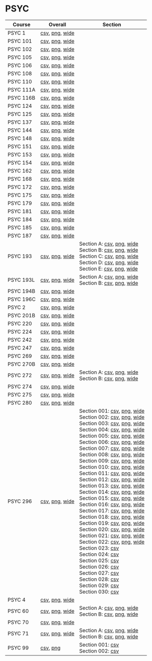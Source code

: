 # PSYC

| Course | Overall | Section |
| ------ | ------- | ------- |
| PSYC 1 | [csv](https://github.com/UCSD-Historical-Enrollment-Data/2025Winter/blob/main/overall/PSYC%201.csv), [png](https://raw.githubusercontent.com/UCSD-Historical-Enrollment-Data/2025Winter/main/plot_overall/PSYC%201.png), [wide](https://raw.githubusercontent.com/UCSD-Historical-Enrollment-Data/2025Winter/main/plot_overall_wide/PSYC%201.png) |  |
| PSYC 101 | [csv](https://github.com/UCSD-Historical-Enrollment-Data/2025Winter/blob/main/overall/PSYC%20101.csv), [png](https://raw.githubusercontent.com/UCSD-Historical-Enrollment-Data/2025Winter/main/plot_overall/PSYC%20101.png), [wide](https://raw.githubusercontent.com/UCSD-Historical-Enrollment-Data/2025Winter/main/plot_overall_wide/PSYC%20101.png) |  |
| PSYC 102 | [csv](https://github.com/UCSD-Historical-Enrollment-Data/2025Winter/blob/main/overall/PSYC%20102.csv), [png](https://raw.githubusercontent.com/UCSD-Historical-Enrollment-Data/2025Winter/main/plot_overall/PSYC%20102.png), [wide](https://raw.githubusercontent.com/UCSD-Historical-Enrollment-Data/2025Winter/main/plot_overall_wide/PSYC%20102.png) |  |
| PSYC 105 | [csv](https://github.com/UCSD-Historical-Enrollment-Data/2025Winter/blob/main/overall/PSYC%20105.csv), [png](https://raw.githubusercontent.com/UCSD-Historical-Enrollment-Data/2025Winter/main/plot_overall/PSYC%20105.png), [wide](https://raw.githubusercontent.com/UCSD-Historical-Enrollment-Data/2025Winter/main/plot_overall_wide/PSYC%20105.png) |  |
| PSYC 106 | [csv](https://github.com/UCSD-Historical-Enrollment-Data/2025Winter/blob/main/overall/PSYC%20106.csv), [png](https://raw.githubusercontent.com/UCSD-Historical-Enrollment-Data/2025Winter/main/plot_overall/PSYC%20106.png), [wide](https://raw.githubusercontent.com/UCSD-Historical-Enrollment-Data/2025Winter/main/plot_overall_wide/PSYC%20106.png) |  |
| PSYC 108 | [csv](https://github.com/UCSD-Historical-Enrollment-Data/2025Winter/blob/main/overall/PSYC%20108.csv), [png](https://raw.githubusercontent.com/UCSD-Historical-Enrollment-Data/2025Winter/main/plot_overall/PSYC%20108.png), [wide](https://raw.githubusercontent.com/UCSD-Historical-Enrollment-Data/2025Winter/main/plot_overall_wide/PSYC%20108.png) |  |
| PSYC 110 | [csv](https://github.com/UCSD-Historical-Enrollment-Data/2025Winter/blob/main/overall/PSYC%20110.csv), [png](https://raw.githubusercontent.com/UCSD-Historical-Enrollment-Data/2025Winter/main/plot_overall/PSYC%20110.png), [wide](https://raw.githubusercontent.com/UCSD-Historical-Enrollment-Data/2025Winter/main/plot_overall_wide/PSYC%20110.png) |  |
| PSYC 111A | [csv](https://github.com/UCSD-Historical-Enrollment-Data/2025Winter/blob/main/overall/PSYC%20111A.csv), [png](https://raw.githubusercontent.com/UCSD-Historical-Enrollment-Data/2025Winter/main/plot_overall/PSYC%20111A.png), [wide](https://raw.githubusercontent.com/UCSD-Historical-Enrollment-Data/2025Winter/main/plot_overall_wide/PSYC%20111A.png) |  |
| PSYC 116B | [csv](https://github.com/UCSD-Historical-Enrollment-Data/2025Winter/blob/main/overall/PSYC%20116B.csv), [png](https://raw.githubusercontent.com/UCSD-Historical-Enrollment-Data/2025Winter/main/plot_overall/PSYC%20116B.png), [wide](https://raw.githubusercontent.com/UCSD-Historical-Enrollment-Data/2025Winter/main/plot_overall_wide/PSYC%20116B.png) |  |
| PSYC 124 | [csv](https://github.com/UCSD-Historical-Enrollment-Data/2025Winter/blob/main/overall/PSYC%20124.csv), [png](https://raw.githubusercontent.com/UCSD-Historical-Enrollment-Data/2025Winter/main/plot_overall/PSYC%20124.png), [wide](https://raw.githubusercontent.com/UCSD-Historical-Enrollment-Data/2025Winter/main/plot_overall_wide/PSYC%20124.png) |  |
| PSYC 125 | [csv](https://github.com/UCSD-Historical-Enrollment-Data/2025Winter/blob/main/overall/PSYC%20125.csv), [png](https://raw.githubusercontent.com/UCSD-Historical-Enrollment-Data/2025Winter/main/plot_overall/PSYC%20125.png), [wide](https://raw.githubusercontent.com/UCSD-Historical-Enrollment-Data/2025Winter/main/plot_overall_wide/PSYC%20125.png) |  |
| PSYC 137 | [csv](https://github.com/UCSD-Historical-Enrollment-Data/2025Winter/blob/main/overall/PSYC%20137.csv), [png](https://raw.githubusercontent.com/UCSD-Historical-Enrollment-Data/2025Winter/main/plot_overall/PSYC%20137.png), [wide](https://raw.githubusercontent.com/UCSD-Historical-Enrollment-Data/2025Winter/main/plot_overall_wide/PSYC%20137.png) |  |
| PSYC 144 | [csv](https://github.com/UCSD-Historical-Enrollment-Data/2025Winter/blob/main/overall/PSYC%20144.csv), [png](https://raw.githubusercontent.com/UCSD-Historical-Enrollment-Data/2025Winter/main/plot_overall/PSYC%20144.png), [wide](https://raw.githubusercontent.com/UCSD-Historical-Enrollment-Data/2025Winter/main/plot_overall_wide/PSYC%20144.png) |  |
| PSYC 148 | [csv](https://github.com/UCSD-Historical-Enrollment-Data/2025Winter/blob/main/overall/PSYC%20148.csv), [png](https://raw.githubusercontent.com/UCSD-Historical-Enrollment-Data/2025Winter/main/plot_overall/PSYC%20148.png), [wide](https://raw.githubusercontent.com/UCSD-Historical-Enrollment-Data/2025Winter/main/plot_overall_wide/PSYC%20148.png) |  |
| PSYC 151 | [csv](https://github.com/UCSD-Historical-Enrollment-Data/2025Winter/blob/main/overall/PSYC%20151.csv), [png](https://raw.githubusercontent.com/UCSD-Historical-Enrollment-Data/2025Winter/main/plot_overall/PSYC%20151.png), [wide](https://raw.githubusercontent.com/UCSD-Historical-Enrollment-Data/2025Winter/main/plot_overall_wide/PSYC%20151.png) |  |
| PSYC 153 | [csv](https://github.com/UCSD-Historical-Enrollment-Data/2025Winter/blob/main/overall/PSYC%20153.csv), [png](https://raw.githubusercontent.com/UCSD-Historical-Enrollment-Data/2025Winter/main/plot_overall/PSYC%20153.png), [wide](https://raw.githubusercontent.com/UCSD-Historical-Enrollment-Data/2025Winter/main/plot_overall_wide/PSYC%20153.png) |  |
| PSYC 154 | [csv](https://github.com/UCSD-Historical-Enrollment-Data/2025Winter/blob/main/overall/PSYC%20154.csv), [png](https://raw.githubusercontent.com/UCSD-Historical-Enrollment-Data/2025Winter/main/plot_overall/PSYC%20154.png), [wide](https://raw.githubusercontent.com/UCSD-Historical-Enrollment-Data/2025Winter/main/plot_overall_wide/PSYC%20154.png) |  |
| PSYC 162 | [csv](https://github.com/UCSD-Historical-Enrollment-Data/2025Winter/blob/main/overall/PSYC%20162.csv), [png](https://raw.githubusercontent.com/UCSD-Historical-Enrollment-Data/2025Winter/main/plot_overall/PSYC%20162.png), [wide](https://raw.githubusercontent.com/UCSD-Historical-Enrollment-Data/2025Winter/main/plot_overall_wide/PSYC%20162.png) |  |
| PSYC 168 | [csv](https://github.com/UCSD-Historical-Enrollment-Data/2025Winter/blob/main/overall/PSYC%20168.csv), [png](https://raw.githubusercontent.com/UCSD-Historical-Enrollment-Data/2025Winter/main/plot_overall/PSYC%20168.png), [wide](https://raw.githubusercontent.com/UCSD-Historical-Enrollment-Data/2025Winter/main/plot_overall_wide/PSYC%20168.png) |  |
| PSYC 172 | [csv](https://github.com/UCSD-Historical-Enrollment-Data/2025Winter/blob/main/overall/PSYC%20172.csv), [png](https://raw.githubusercontent.com/UCSD-Historical-Enrollment-Data/2025Winter/main/plot_overall/PSYC%20172.png), [wide](https://raw.githubusercontent.com/UCSD-Historical-Enrollment-Data/2025Winter/main/plot_overall_wide/PSYC%20172.png) |  |
| PSYC 175 | [csv](https://github.com/UCSD-Historical-Enrollment-Data/2025Winter/blob/main/overall/PSYC%20175.csv), [png](https://raw.githubusercontent.com/UCSD-Historical-Enrollment-Data/2025Winter/main/plot_overall/PSYC%20175.png), [wide](https://raw.githubusercontent.com/UCSD-Historical-Enrollment-Data/2025Winter/main/plot_overall_wide/PSYC%20175.png) |  |
| PSYC 179 | [csv](https://github.com/UCSD-Historical-Enrollment-Data/2025Winter/blob/main/overall/PSYC%20179.csv), [png](https://raw.githubusercontent.com/UCSD-Historical-Enrollment-Data/2025Winter/main/plot_overall/PSYC%20179.png), [wide](https://raw.githubusercontent.com/UCSD-Historical-Enrollment-Data/2025Winter/main/plot_overall_wide/PSYC%20179.png) |  |
| PSYC 181 | [csv](https://github.com/UCSD-Historical-Enrollment-Data/2025Winter/blob/main/overall/PSYC%20181.csv), [png](https://raw.githubusercontent.com/UCSD-Historical-Enrollment-Data/2025Winter/main/plot_overall/PSYC%20181.png), [wide](https://raw.githubusercontent.com/UCSD-Historical-Enrollment-Data/2025Winter/main/plot_overall_wide/PSYC%20181.png) |  |
| PSYC 184 | [csv](https://github.com/UCSD-Historical-Enrollment-Data/2025Winter/blob/main/overall/PSYC%20184.csv), [png](https://raw.githubusercontent.com/UCSD-Historical-Enrollment-Data/2025Winter/main/plot_overall/PSYC%20184.png), [wide](https://raw.githubusercontent.com/UCSD-Historical-Enrollment-Data/2025Winter/main/plot_overall_wide/PSYC%20184.png) |  |
| PSYC 185 | [csv](https://github.com/UCSD-Historical-Enrollment-Data/2025Winter/blob/main/overall/PSYC%20185.csv), [png](https://raw.githubusercontent.com/UCSD-Historical-Enrollment-Data/2025Winter/main/plot_overall/PSYC%20185.png), [wide](https://raw.githubusercontent.com/UCSD-Historical-Enrollment-Data/2025Winter/main/plot_overall_wide/PSYC%20185.png) |  |
| PSYC 187 | [csv](https://github.com/UCSD-Historical-Enrollment-Data/2025Winter/blob/main/overall/PSYC%20187.csv), [png](https://raw.githubusercontent.com/UCSD-Historical-Enrollment-Data/2025Winter/main/plot_overall/PSYC%20187.png), [wide](https://raw.githubusercontent.com/UCSD-Historical-Enrollment-Data/2025Winter/main/plot_overall_wide/PSYC%20187.png) |  |
| PSYC 193 | [csv](https://github.com/UCSD-Historical-Enrollment-Data/2025Winter/blob/main/overall/PSYC%20193.csv), [png](https://raw.githubusercontent.com/UCSD-Historical-Enrollment-Data/2025Winter/main/plot_overall/PSYC%20193.png), [wide](https://raw.githubusercontent.com/UCSD-Historical-Enrollment-Data/2025Winter/main/plot_overall_wide/PSYC%20193.png) | Section A: [csv](https://github.com/UCSD-Historical-Enrollment-Data/2025Winter/blob/main/section/PSYC%20193_A.csv), [png](https://raw.githubusercontent.com/UCSD-Historical-Enrollment-Data/2025Winter/main/plot_section/PSYC%20193_A.png), [wide](https://raw.githubusercontent.com/UCSD-Historical-Enrollment-Data/2025Winter/main/plot_section_wide/PSYC%20193_A.png)<br>Section B: [csv](https://github.com/UCSD-Historical-Enrollment-Data/2025Winter/blob/main/section/PSYC%20193_B.csv), [png](https://raw.githubusercontent.com/UCSD-Historical-Enrollment-Data/2025Winter/main/plot_section/PSYC%20193_B.png), [wide](https://raw.githubusercontent.com/UCSD-Historical-Enrollment-Data/2025Winter/main/plot_section_wide/PSYC%20193_B.png)<br>Section C: [csv](https://github.com/UCSD-Historical-Enrollment-Data/2025Winter/blob/main/section/PSYC%20193_C.csv), [png](https://raw.githubusercontent.com/UCSD-Historical-Enrollment-Data/2025Winter/main/plot_section/PSYC%20193_C.png), [wide](https://raw.githubusercontent.com/UCSD-Historical-Enrollment-Data/2025Winter/main/plot_section_wide/PSYC%20193_C.png)<br>Section D: [csv](https://github.com/UCSD-Historical-Enrollment-Data/2025Winter/blob/main/section/PSYC%20193_D.csv), [png](https://raw.githubusercontent.com/UCSD-Historical-Enrollment-Data/2025Winter/main/plot_section/PSYC%20193_D.png), [wide](https://raw.githubusercontent.com/UCSD-Historical-Enrollment-Data/2025Winter/main/plot_section_wide/PSYC%20193_D.png)<br>Section E: [csv](https://github.com/UCSD-Historical-Enrollment-Data/2025Winter/blob/main/section/PSYC%20193_E.csv), [png](https://raw.githubusercontent.com/UCSD-Historical-Enrollment-Data/2025Winter/main/plot_section/PSYC%20193_E.png), [wide](https://raw.githubusercontent.com/UCSD-Historical-Enrollment-Data/2025Winter/main/plot_section_wide/PSYC%20193_E.png) |
| PSYC 193L | [csv](https://github.com/UCSD-Historical-Enrollment-Data/2025Winter/blob/main/overall/PSYC%20193L.csv), [png](https://raw.githubusercontent.com/UCSD-Historical-Enrollment-Data/2025Winter/main/plot_overall/PSYC%20193L.png), [wide](https://raw.githubusercontent.com/UCSD-Historical-Enrollment-Data/2025Winter/main/plot_overall_wide/PSYC%20193L.png) | Section A: [csv](https://github.com/UCSD-Historical-Enrollment-Data/2025Winter/blob/main/section/PSYC%20193L_A.csv), [png](https://raw.githubusercontent.com/UCSD-Historical-Enrollment-Data/2025Winter/main/plot_section/PSYC%20193L_A.png), [wide](https://raw.githubusercontent.com/UCSD-Historical-Enrollment-Data/2025Winter/main/plot_section_wide/PSYC%20193L_A.png)<br>Section B: [csv](https://github.com/UCSD-Historical-Enrollment-Data/2025Winter/blob/main/section/PSYC%20193L_B.csv), [png](https://raw.githubusercontent.com/UCSD-Historical-Enrollment-Data/2025Winter/main/plot_section/PSYC%20193L_B.png), [wide](https://raw.githubusercontent.com/UCSD-Historical-Enrollment-Data/2025Winter/main/plot_section_wide/PSYC%20193L_B.png) |
| PSYC 194B | [csv](https://github.com/UCSD-Historical-Enrollment-Data/2025Winter/blob/main/overall/PSYC%20194B.csv), [png](https://raw.githubusercontent.com/UCSD-Historical-Enrollment-Data/2025Winter/main/plot_overall/PSYC%20194B.png), [wide](https://raw.githubusercontent.com/UCSD-Historical-Enrollment-Data/2025Winter/main/plot_overall_wide/PSYC%20194B.png) |  |
| PSYC 196C | [csv](https://github.com/UCSD-Historical-Enrollment-Data/2025Winter/blob/main/overall/PSYC%20196C.csv), [png](https://raw.githubusercontent.com/UCSD-Historical-Enrollment-Data/2025Winter/main/plot_overall/PSYC%20196C.png), [wide](https://raw.githubusercontent.com/UCSD-Historical-Enrollment-Data/2025Winter/main/plot_overall_wide/PSYC%20196C.png) |  |
| PSYC 2 | [csv](https://github.com/UCSD-Historical-Enrollment-Data/2025Winter/blob/main/overall/PSYC%202.csv), [png](https://raw.githubusercontent.com/UCSD-Historical-Enrollment-Data/2025Winter/main/plot_overall/PSYC%202.png), [wide](https://raw.githubusercontent.com/UCSD-Historical-Enrollment-Data/2025Winter/main/plot_overall_wide/PSYC%202.png) |  |
| PSYC 201B | [csv](https://github.com/UCSD-Historical-Enrollment-Data/2025Winter/blob/main/overall/PSYC%20201B.csv), [png](https://raw.githubusercontent.com/UCSD-Historical-Enrollment-Data/2025Winter/main/plot_overall/PSYC%20201B.png), [wide](https://raw.githubusercontent.com/UCSD-Historical-Enrollment-Data/2025Winter/main/plot_overall_wide/PSYC%20201B.png) |  |
| PSYC 220 | [csv](https://github.com/UCSD-Historical-Enrollment-Data/2025Winter/blob/main/overall/PSYC%20220.csv), [png](https://raw.githubusercontent.com/UCSD-Historical-Enrollment-Data/2025Winter/main/plot_overall/PSYC%20220.png), [wide](https://raw.githubusercontent.com/UCSD-Historical-Enrollment-Data/2025Winter/main/plot_overall_wide/PSYC%20220.png) |  |
| PSYC 224 | [csv](https://github.com/UCSD-Historical-Enrollment-Data/2025Winter/blob/main/overall/PSYC%20224.csv), [png](https://raw.githubusercontent.com/UCSD-Historical-Enrollment-Data/2025Winter/main/plot_overall/PSYC%20224.png), [wide](https://raw.githubusercontent.com/UCSD-Historical-Enrollment-Data/2025Winter/main/plot_overall_wide/PSYC%20224.png) |  |
| PSYC 242 | [csv](https://github.com/UCSD-Historical-Enrollment-Data/2025Winter/blob/main/overall/PSYC%20242.csv), [png](https://raw.githubusercontent.com/UCSD-Historical-Enrollment-Data/2025Winter/main/plot_overall/PSYC%20242.png), [wide](https://raw.githubusercontent.com/UCSD-Historical-Enrollment-Data/2025Winter/main/plot_overall_wide/PSYC%20242.png) |  |
| PSYC 247 | [csv](https://github.com/UCSD-Historical-Enrollment-Data/2025Winter/blob/main/overall/PSYC%20247.csv), [png](https://raw.githubusercontent.com/UCSD-Historical-Enrollment-Data/2025Winter/main/plot_overall/PSYC%20247.png), [wide](https://raw.githubusercontent.com/UCSD-Historical-Enrollment-Data/2025Winter/main/plot_overall_wide/PSYC%20247.png) |  |
| PSYC 269 | [csv](https://github.com/UCSD-Historical-Enrollment-Data/2025Winter/blob/main/overall/PSYC%20269.csv), [png](https://raw.githubusercontent.com/UCSD-Historical-Enrollment-Data/2025Winter/main/plot_overall/PSYC%20269.png), [wide](https://raw.githubusercontent.com/UCSD-Historical-Enrollment-Data/2025Winter/main/plot_overall_wide/PSYC%20269.png) |  |
| PSYC 270B | [csv](https://github.com/UCSD-Historical-Enrollment-Data/2025Winter/blob/main/overall/PSYC%20270B.csv), [png](https://raw.githubusercontent.com/UCSD-Historical-Enrollment-Data/2025Winter/main/plot_overall/PSYC%20270B.png), [wide](https://raw.githubusercontent.com/UCSD-Historical-Enrollment-Data/2025Winter/main/plot_overall_wide/PSYC%20270B.png) |  |
| PSYC 272 | [csv](https://github.com/UCSD-Historical-Enrollment-Data/2025Winter/blob/main/overall/PSYC%20272.csv), [png](https://raw.githubusercontent.com/UCSD-Historical-Enrollment-Data/2025Winter/main/plot_overall/PSYC%20272.png), [wide](https://raw.githubusercontent.com/UCSD-Historical-Enrollment-Data/2025Winter/main/plot_overall_wide/PSYC%20272.png) | Section A: [csv](https://github.com/UCSD-Historical-Enrollment-Data/2025Winter/blob/main/section/PSYC%20272_A.csv), [png](https://raw.githubusercontent.com/UCSD-Historical-Enrollment-Data/2025Winter/main/plot_section/PSYC%20272_A.png), [wide](https://raw.githubusercontent.com/UCSD-Historical-Enrollment-Data/2025Winter/main/plot_section_wide/PSYC%20272_A.png)<br>Section B: [csv](https://github.com/UCSD-Historical-Enrollment-Data/2025Winter/blob/main/section/PSYC%20272_B.csv), [png](https://raw.githubusercontent.com/UCSD-Historical-Enrollment-Data/2025Winter/main/plot_section/PSYC%20272_B.png), [wide](https://raw.githubusercontent.com/UCSD-Historical-Enrollment-Data/2025Winter/main/plot_section_wide/PSYC%20272_B.png) |
| PSYC 274 | [csv](https://github.com/UCSD-Historical-Enrollment-Data/2025Winter/blob/main/overall/PSYC%20274.csv), [png](https://raw.githubusercontent.com/UCSD-Historical-Enrollment-Data/2025Winter/main/plot_overall/PSYC%20274.png), [wide](https://raw.githubusercontent.com/UCSD-Historical-Enrollment-Data/2025Winter/main/plot_overall_wide/PSYC%20274.png) |  |
| PSYC 275 | [csv](https://github.com/UCSD-Historical-Enrollment-Data/2025Winter/blob/main/overall/PSYC%20275.csv), [png](https://raw.githubusercontent.com/UCSD-Historical-Enrollment-Data/2025Winter/main/plot_overall/PSYC%20275.png), [wide](https://raw.githubusercontent.com/UCSD-Historical-Enrollment-Data/2025Winter/main/plot_overall_wide/PSYC%20275.png) |  |
| PSYC 280 | [csv](https://github.com/UCSD-Historical-Enrollment-Data/2025Winter/blob/main/overall/PSYC%20280.csv), [png](https://raw.githubusercontent.com/UCSD-Historical-Enrollment-Data/2025Winter/main/plot_overall/PSYC%20280.png), [wide](https://raw.githubusercontent.com/UCSD-Historical-Enrollment-Data/2025Winter/main/plot_overall_wide/PSYC%20280.png) |  |
| PSYC 296 | [csv](https://github.com/UCSD-Historical-Enrollment-Data/2025Winter/blob/main/overall/PSYC%20296.csv), [png](https://raw.githubusercontent.com/UCSD-Historical-Enrollment-Data/2025Winter/main/plot_overall/PSYC%20296.png), [wide](https://raw.githubusercontent.com/UCSD-Historical-Enrollment-Data/2025Winter/main/plot_overall_wide/PSYC%20296.png) | Section 001: [csv](https://github.com/UCSD-Historical-Enrollment-Data/2025Winter/blob/main/section/PSYC%20296_001.csv), [png](https://raw.githubusercontent.com/UCSD-Historical-Enrollment-Data/2025Winter/main/plot_section/PSYC%20296_001.png), [wide](https://raw.githubusercontent.com/UCSD-Historical-Enrollment-Data/2025Winter/main/plot_section_wide/PSYC%20296_001.png)<br>Section 002: [csv](https://github.com/UCSD-Historical-Enrollment-Data/2025Winter/blob/main/section/PSYC%20296_002.csv), [png](https://raw.githubusercontent.com/UCSD-Historical-Enrollment-Data/2025Winter/main/plot_section/PSYC%20296_002.png), [wide](https://raw.githubusercontent.com/UCSD-Historical-Enrollment-Data/2025Winter/main/plot_section_wide/PSYC%20296_002.png)<br>Section 003: [csv](https://github.com/UCSD-Historical-Enrollment-Data/2025Winter/blob/main/section/PSYC%20296_003.csv), [png](https://raw.githubusercontent.com/UCSD-Historical-Enrollment-Data/2025Winter/main/plot_section/PSYC%20296_003.png), [wide](https://raw.githubusercontent.com/UCSD-Historical-Enrollment-Data/2025Winter/main/plot_section_wide/PSYC%20296_003.png)<br>Section 004: [csv](https://github.com/UCSD-Historical-Enrollment-Data/2025Winter/blob/main/section/PSYC%20296_004.csv), [png](https://raw.githubusercontent.com/UCSD-Historical-Enrollment-Data/2025Winter/main/plot_section/PSYC%20296_004.png), [wide](https://raw.githubusercontent.com/UCSD-Historical-Enrollment-Data/2025Winter/main/plot_section_wide/PSYC%20296_004.png)<br>Section 005: [csv](https://github.com/UCSD-Historical-Enrollment-Data/2025Winter/blob/main/section/PSYC%20296_005.csv), [png](https://raw.githubusercontent.com/UCSD-Historical-Enrollment-Data/2025Winter/main/plot_section/PSYC%20296_005.png), [wide](https://raw.githubusercontent.com/UCSD-Historical-Enrollment-Data/2025Winter/main/plot_section_wide/PSYC%20296_005.png)<br>Section 006: [csv](https://github.com/UCSD-Historical-Enrollment-Data/2025Winter/blob/main/section/PSYC%20296_006.csv), [png](https://raw.githubusercontent.com/UCSD-Historical-Enrollment-Data/2025Winter/main/plot_section/PSYC%20296_006.png), [wide](https://raw.githubusercontent.com/UCSD-Historical-Enrollment-Data/2025Winter/main/plot_section_wide/PSYC%20296_006.png)<br>Section 007: [csv](https://github.com/UCSD-Historical-Enrollment-Data/2025Winter/blob/main/section/PSYC%20296_007.csv), [png](https://raw.githubusercontent.com/UCSD-Historical-Enrollment-Data/2025Winter/main/plot_section/PSYC%20296_007.png), [wide](https://raw.githubusercontent.com/UCSD-Historical-Enrollment-Data/2025Winter/main/plot_section_wide/PSYC%20296_007.png)<br>Section 008: [csv](https://github.com/UCSD-Historical-Enrollment-Data/2025Winter/blob/main/section/PSYC%20296_008.csv), [png](https://raw.githubusercontent.com/UCSD-Historical-Enrollment-Data/2025Winter/main/plot_section/PSYC%20296_008.png), [wide](https://raw.githubusercontent.com/UCSD-Historical-Enrollment-Data/2025Winter/main/plot_section_wide/PSYC%20296_008.png)<br>Section 009: [csv](https://github.com/UCSD-Historical-Enrollment-Data/2025Winter/blob/main/section/PSYC%20296_009.csv), [png](https://raw.githubusercontent.com/UCSD-Historical-Enrollment-Data/2025Winter/main/plot_section/PSYC%20296_009.png), [wide](https://raw.githubusercontent.com/UCSD-Historical-Enrollment-Data/2025Winter/main/plot_section_wide/PSYC%20296_009.png)<br>Section 010: [csv](https://github.com/UCSD-Historical-Enrollment-Data/2025Winter/blob/main/section/PSYC%20296_010.csv), [png](https://raw.githubusercontent.com/UCSD-Historical-Enrollment-Data/2025Winter/main/plot_section/PSYC%20296_010.png), [wide](https://raw.githubusercontent.com/UCSD-Historical-Enrollment-Data/2025Winter/main/plot_section_wide/PSYC%20296_010.png)<br>Section 011: [csv](https://github.com/UCSD-Historical-Enrollment-Data/2025Winter/blob/main/section/PSYC%20296_011.csv), [png](https://raw.githubusercontent.com/UCSD-Historical-Enrollment-Data/2025Winter/main/plot_section/PSYC%20296_011.png), [wide](https://raw.githubusercontent.com/UCSD-Historical-Enrollment-Data/2025Winter/main/plot_section_wide/PSYC%20296_011.png)<br>Section 012: [csv](https://github.com/UCSD-Historical-Enrollment-Data/2025Winter/blob/main/section/PSYC%20296_012.csv), [png](https://raw.githubusercontent.com/UCSD-Historical-Enrollment-Data/2025Winter/main/plot_section/PSYC%20296_012.png), [wide](https://raw.githubusercontent.com/UCSD-Historical-Enrollment-Data/2025Winter/main/plot_section_wide/PSYC%20296_012.png)<br>Section 013: [csv](https://github.com/UCSD-Historical-Enrollment-Data/2025Winter/blob/main/section/PSYC%20296_013.csv), [png](https://raw.githubusercontent.com/UCSD-Historical-Enrollment-Data/2025Winter/main/plot_section/PSYC%20296_013.png), [wide](https://raw.githubusercontent.com/UCSD-Historical-Enrollment-Data/2025Winter/main/plot_section_wide/PSYC%20296_013.png)<br>Section 014: [csv](https://github.com/UCSD-Historical-Enrollment-Data/2025Winter/blob/main/section/PSYC%20296_014.csv), [png](https://raw.githubusercontent.com/UCSD-Historical-Enrollment-Data/2025Winter/main/plot_section/PSYC%20296_014.png), [wide](https://raw.githubusercontent.com/UCSD-Historical-Enrollment-Data/2025Winter/main/plot_section_wide/PSYC%20296_014.png)<br>Section 015: [csv](https://github.com/UCSD-Historical-Enrollment-Data/2025Winter/blob/main/section/PSYC%20296_015.csv), [png](https://raw.githubusercontent.com/UCSD-Historical-Enrollment-Data/2025Winter/main/plot_section/PSYC%20296_015.png), [wide](https://raw.githubusercontent.com/UCSD-Historical-Enrollment-Data/2025Winter/main/plot_section_wide/PSYC%20296_015.png)<br>Section 016: [csv](https://github.com/UCSD-Historical-Enrollment-Data/2025Winter/blob/main/section/PSYC%20296_016.csv), [png](https://raw.githubusercontent.com/UCSD-Historical-Enrollment-Data/2025Winter/main/plot_section/PSYC%20296_016.png), [wide](https://raw.githubusercontent.com/UCSD-Historical-Enrollment-Data/2025Winter/main/plot_section_wide/PSYC%20296_016.png)<br>Section 017: [csv](https://github.com/UCSD-Historical-Enrollment-Data/2025Winter/blob/main/section/PSYC%20296_017.csv), [png](https://raw.githubusercontent.com/UCSD-Historical-Enrollment-Data/2025Winter/main/plot_section/PSYC%20296_017.png), [wide](https://raw.githubusercontent.com/UCSD-Historical-Enrollment-Data/2025Winter/main/plot_section_wide/PSYC%20296_017.png)<br>Section 018: [csv](https://github.com/UCSD-Historical-Enrollment-Data/2025Winter/blob/main/section/PSYC%20296_018.csv), [png](https://raw.githubusercontent.com/UCSD-Historical-Enrollment-Data/2025Winter/main/plot_section/PSYC%20296_018.png), [wide](https://raw.githubusercontent.com/UCSD-Historical-Enrollment-Data/2025Winter/main/plot_section_wide/PSYC%20296_018.png)<br>Section 019: [csv](https://github.com/UCSD-Historical-Enrollment-Data/2025Winter/blob/main/section/PSYC%20296_019.csv), [png](https://raw.githubusercontent.com/UCSD-Historical-Enrollment-Data/2025Winter/main/plot_section/PSYC%20296_019.png), [wide](https://raw.githubusercontent.com/UCSD-Historical-Enrollment-Data/2025Winter/main/plot_section_wide/PSYC%20296_019.png)<br>Section 020: [csv](https://github.com/UCSD-Historical-Enrollment-Data/2025Winter/blob/main/section/PSYC%20296_020.csv), [png](https://raw.githubusercontent.com/UCSD-Historical-Enrollment-Data/2025Winter/main/plot_section/PSYC%20296_020.png), [wide](https://raw.githubusercontent.com/UCSD-Historical-Enrollment-Data/2025Winter/main/plot_section_wide/PSYC%20296_020.png)<br>Section 021: [csv](https://github.com/UCSD-Historical-Enrollment-Data/2025Winter/blob/main/section/PSYC%20296_021.csv), [png](https://raw.githubusercontent.com/UCSD-Historical-Enrollment-Data/2025Winter/main/plot_section/PSYC%20296_021.png), [wide](https://raw.githubusercontent.com/UCSD-Historical-Enrollment-Data/2025Winter/main/plot_section_wide/PSYC%20296_021.png)<br>Section 022: [csv](https://github.com/UCSD-Historical-Enrollment-Data/2025Winter/blob/main/section/PSYC%20296_022.csv), [png](https://raw.githubusercontent.com/UCSD-Historical-Enrollment-Data/2025Winter/main/plot_section/PSYC%20296_022.png), [wide](https://raw.githubusercontent.com/UCSD-Historical-Enrollment-Data/2025Winter/main/plot_section_wide/PSYC%20296_022.png)<br>Section 023: [csv](https://github.com/UCSD-Historical-Enrollment-Data/2025Winter/blob/main/section/PSYC%20296_023.csv)<br>Section 024: [csv](https://github.com/UCSD-Historical-Enrollment-Data/2025Winter/blob/main/section/PSYC%20296_024.csv)<br>Section 025: [csv](https://github.com/UCSD-Historical-Enrollment-Data/2025Winter/blob/main/section/PSYC%20296_025.csv)<br>Section 026: [csv](https://github.com/UCSD-Historical-Enrollment-Data/2025Winter/blob/main/section/PSYC%20296_026.csv)<br>Section 027: [csv](https://github.com/UCSD-Historical-Enrollment-Data/2025Winter/blob/main/section/PSYC%20296_027.csv)<br>Section 028: [csv](https://github.com/UCSD-Historical-Enrollment-Data/2025Winter/blob/main/section/PSYC%20296_028.csv)<br>Section 029: [csv](https://github.com/UCSD-Historical-Enrollment-Data/2025Winter/blob/main/section/PSYC%20296_029.csv)<br>Section 030: [csv](https://github.com/UCSD-Historical-Enrollment-Data/2025Winter/blob/main/section/PSYC%20296_030.csv) |
| PSYC 4 | [csv](https://github.com/UCSD-Historical-Enrollment-Data/2025Winter/blob/main/overall/PSYC%204.csv), [png](https://raw.githubusercontent.com/UCSD-Historical-Enrollment-Data/2025Winter/main/plot_overall/PSYC%204.png), [wide](https://raw.githubusercontent.com/UCSD-Historical-Enrollment-Data/2025Winter/main/plot_overall_wide/PSYC%204.png) |  |
| PSYC 60 | [csv](https://github.com/UCSD-Historical-Enrollment-Data/2025Winter/blob/main/overall/PSYC%2060.csv), [png](https://raw.githubusercontent.com/UCSD-Historical-Enrollment-Data/2025Winter/main/plot_overall/PSYC%2060.png), [wide](https://raw.githubusercontent.com/UCSD-Historical-Enrollment-Data/2025Winter/main/plot_overall_wide/PSYC%2060.png) | Section A: [csv](https://github.com/UCSD-Historical-Enrollment-Data/2025Winter/blob/main/section/PSYC%2060_A.csv), [png](https://raw.githubusercontent.com/UCSD-Historical-Enrollment-Data/2025Winter/main/plot_section/PSYC%2060_A.png), [wide](https://raw.githubusercontent.com/UCSD-Historical-Enrollment-Data/2025Winter/main/plot_section_wide/PSYC%2060_A.png)<br>Section B: [csv](https://github.com/UCSD-Historical-Enrollment-Data/2025Winter/blob/main/section/PSYC%2060_B.csv), [png](https://raw.githubusercontent.com/UCSD-Historical-Enrollment-Data/2025Winter/main/plot_section/PSYC%2060_B.png), [wide](https://raw.githubusercontent.com/UCSD-Historical-Enrollment-Data/2025Winter/main/plot_section_wide/PSYC%2060_B.png) |
| PSYC 70 | [csv](https://github.com/UCSD-Historical-Enrollment-Data/2025Winter/blob/main/overall/PSYC%2070.csv), [png](https://raw.githubusercontent.com/UCSD-Historical-Enrollment-Data/2025Winter/main/plot_overall/PSYC%2070.png), [wide](https://raw.githubusercontent.com/UCSD-Historical-Enrollment-Data/2025Winter/main/plot_overall_wide/PSYC%2070.png) |  |
| PSYC 71 | [csv](https://github.com/UCSD-Historical-Enrollment-Data/2025Winter/blob/main/overall/PSYC%2071.csv), [png](https://raw.githubusercontent.com/UCSD-Historical-Enrollment-Data/2025Winter/main/plot_overall/PSYC%2071.png), [wide](https://raw.githubusercontent.com/UCSD-Historical-Enrollment-Data/2025Winter/main/plot_overall_wide/PSYC%2071.png) | Section A: [csv](https://github.com/UCSD-Historical-Enrollment-Data/2025Winter/blob/main/section/PSYC%2071_A.csv), [png](https://raw.githubusercontent.com/UCSD-Historical-Enrollment-Data/2025Winter/main/plot_section/PSYC%2071_A.png), [wide](https://raw.githubusercontent.com/UCSD-Historical-Enrollment-Data/2025Winter/main/plot_section_wide/PSYC%2071_A.png)<br>Section B: [csv](https://github.com/UCSD-Historical-Enrollment-Data/2025Winter/blob/main/section/PSYC%2071_B.csv), [png](https://raw.githubusercontent.com/UCSD-Historical-Enrollment-Data/2025Winter/main/plot_section/PSYC%2071_B.png), [wide](https://raw.githubusercontent.com/UCSD-Historical-Enrollment-Data/2025Winter/main/plot_section_wide/PSYC%2071_B.png) |
| PSYC 99 | [csv](https://github.com/UCSD-Historical-Enrollment-Data/2025Winter/blob/main/overall/PSYC%2099.csv), [png](https://raw.githubusercontent.com/UCSD-Historical-Enrollment-Data/2025Winter/main/plot_overall/PSYC%2099.png) | Section 001: [csv](https://github.com/UCSD-Historical-Enrollment-Data/2025Winter/blob/main/section/PSYC%2099_001.csv)<br>Section 002: [csv](https://github.com/UCSD-Historical-Enrollment-Data/2025Winter/blob/main/section/PSYC%2099_002.csv) |

